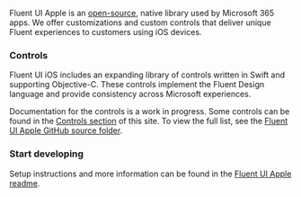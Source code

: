 Fluent UI Apple is an [open-source](https://github.com/microsoft/fluentui-apple), native library used by Microsoft 365 apps. We offer customizations and custom controls that deliver unique Fluent experiences to customers using iOS devices.

### Controls

Fluent UI iOS includes an expanding library of controls written in Swift and supporting Objective-C. These controls implement the Fluent Design language and provide consistency across Microsoft experiences.

Documentation for the controls is a work in progress. Some controls can be found in the <a href="#/controls/ios" >Controls section</a> of this site. To view the full list, see the [Fluent UI Apple GitHub source folder](https://github.com/microsoft/fluentui-apple/tree/master/ios/FluentUI).

### Start developing

Setup instructions and more information can be found in the [Fluent UI Apple readme](https://github.com/microsoft/fluentui-apple/blob/main/README.md).
